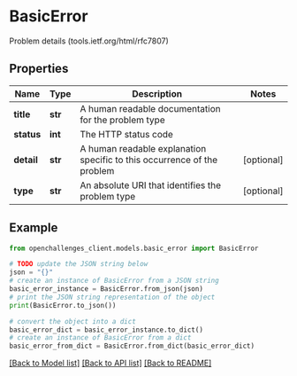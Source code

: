 # BasicError

Problem details (tools.ietf.org/html/rfc7807)

## Properties

| Name       | Type    | Description                                                             | Notes      |
| ---------- | ------- | ----------------------------------------------------------------------- | ---------- |
| **title**  | **str** | A human readable documentation for the problem type                     |
| **status** | **int** | The HTTP status code                                                    |
| **detail** | **str** | A human readable explanation specific to this occurrence of the problem | [optional] |
| **type**   | **str** | An absolute URI that identifies the problem type                        | [optional] |

## Example

```python
from openchallenges_client.models.basic_error import BasicError

# TODO update the JSON string below
json = "{}"
# create an instance of BasicError from a JSON string
basic_error_instance = BasicError.from_json(json)
# print the JSON string representation of the object
print(BasicError.to_json())

# convert the object into a dict
basic_error_dict = basic_error_instance.to_dict()
# create an instance of BasicError from a dict
basic_error_from_dict = BasicError.from_dict(basic_error_dict)
```

[[Back to Model list]](../README.md#documentation-for-models) [[Back to API list]](../README.md#documentation-for-api-endpoints) [[Back to README]](../README.md)
